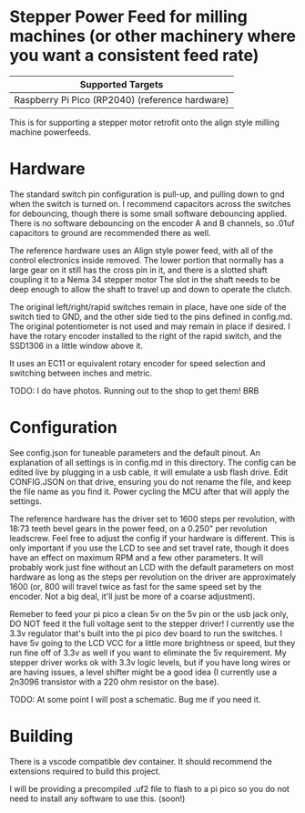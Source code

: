 

# Stepper Power Feed for milling machines (or other machinery where you want a consistent feed rate)

| Supported Targets | 
| -------- |
| Raspberry Pi Pico (RP2040) (reference hardware) |

This is for supporting a stepper motor retrofit onto the align style milling machine powerfeeds.

# Hardware

The standard switch pin configuration is pull-up, and pulling down to gnd when the switch is turned on. I recommend capacitors across the switches for debouncing, though there is some small software debouncing applied. There is no software debouncing on the encoder A and B channels, so .01uf capacitors to ground are recommended there as well.

The reference hardware uses an Align style power feed, with all of the control electronics inside removed. The lower portion that normally has a large gear on it still has the cross pin in it, and there is a slotted shaft coupling it to a Nema 34 stepper motor The slot in the shaft needs to be deep enough to allow the shaft to travel up and down to operate the clutch.

The original left/right/rapid switches remain in place, have one side of the switch tied to GND, and the other side tied to the pins defined in config.md. The original potentiometer is not used and may remain in place if desired. I have the rotary encoder installed to the right of the rapid switch, and the SSD1306 in a little window above it.

It uses an EC11 or equivalent rotary encoder for speed selection and switching between inches and metric.

TODO: I do have photos. Running out to the shop to get them! BRB

# Configuration

See config.json for tuneable parameters and the default pinout. An explanation of all settings is in config.md in this directory. The config can be edited live by plugging in a usb cable, it will emulate a usb flash drive. Edit CONFIG.JSON on that drive, ensuring you do not rename the file, and keep the file name as you find it. Power cycling the MCU after that will apply the settings.

The reference hardware has the driver set to 1600 steps per revolution, with 18:73 teeth bevel gears in the power feed, on a 0.250" per revolution leadscrew. Feel free to adjust the config if your hardware is different. This is only important if you use the LCD to see and set travel rate, though it does have an effect on maximum RPM and a few other parameters. It will probably work just fine without an LCD with the default parameters on most hardware as long as the steps per revolution on the driver are approximately 1600 (or, 800 will travel twice as fast for the same speed set by the encoder. Not a big deal, it'll just be more of a coarse adjustment).

Remeber to feed your pi pico a clean 5v on the 5v pin or the usb jack only, DO NOT feed it the full voltage sent to the stepper driver! I currently use the 3.3v regulator that's built into the pi pico dev board to run the switches. I have 5v going to the LCD VCC for a little more brightness or speed, but they run fine off of 3.3v as well if you want to eliminate the 5v requirement. My stepper driver works ok with 3.3v logic levels, but if you have long wires or are having issues, a level shifter might be a good idea (I currently use a 2n3096 transistor with a 220 ohm resistor on the base).

TODO: At some point I will post a schematic. Bug me if you need it.

# Building

There is a vscode compatible dev container. It should recommend the extensions required to build this project.

I will be providing a precompiled .uf2 file to flash to a pi pico so you do not need to install any software to use this. (soon!)